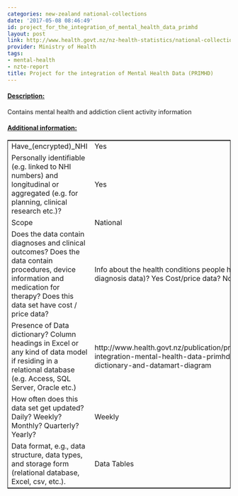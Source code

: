 ```yaml
---
categories: new-zealand national-collections
date: '2017-05-08 08:46:49'
id: project_for_the_integration_of_mental_health_data_primhd
layout: post
link: http://www.health.govt.nz/nz-health-statistics/national-collections-and-surveys/collections/primhd-mental-health-data
provider: Ministry of Health
tags:
- mental-health
- nzte-report
title: Project for the integration of Mental Health Data (PRIMHD)
---
```



 <h4> <u>Description:</u> </h4>
Contains mental health and addiction client activity information
 <h4> <u>Additional information:</u> </h4>
 <table style="border: 1px solid">
 <tr> <td width="40%">Have_(encrypted)_NHI</td> <td>Yes</td> </tr>
 <tr> <td width="40%">Personally identifiable (e.g. linked to NHI numbers) and longitudinal or aggregated (e.g. for planning, clinical research etc.)?</td> <td>Yes</td> </tr>
 <tr> <td width="40%">Scope</td> <td>National</td> </tr>
 <tr> <td width="40%">Does the data contain diagnoses and clinical outcomes?
Does the data contain procedures, device information and medication for therapy?
Does this data set have cost / price data?</td> <td>Info about the health conditions people have (e.g. diagnosis data)? Yes Cost/price data? No</td> </tr>
 <tr> <td width="40%">Presence of Data dictionary? Column headings in Excel or any kind of data model if residing in a relational database (e.g. Access, SQL Server, Oracle etc.) </td> <td>http://www.health.govt.nz/publication/programme-integration-mental-health-data-primhd-data-dictionary-and-datamart-diagram</td> </tr>
 <tr> <td width="40%">How often does this data set get updated? Daily? Weekly? Monthly? Quarterly? Yearly?</td> <td>Weekly</td> </tr>
 <tr> <td width="40%">Data format, e.g., data structure, data types, and storage form (relational database, Excel, csv, etc.).</td> <td>Data Tables</td> </tr>
 </table>